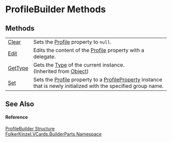 # ProfileBuilder Methods




## Methods
<table>
<tr>
<td><a href="7bf3631c-39b2-58c2-5150-c9b00b7f1b7d.md">Clear</a></td>
<td>Sets the <a href="26932693-ad3a-ed67-258f-98c13348548f.md">Profile</a> property to <code>null</code>.</td></tr>
<tr>
<td><a href="8e5583a1-e7cc-e119-1eee-448548cf0388.md">Edit</a></td>
<td>Edits the content of the <a href="26932693-ad3a-ed67-258f-98c13348548f.md">Profile</a> property with a delegate.</td></tr>
<tr>
<td><a href="https://learn.microsoft.com/dotnet/api/system.object.gettype" target="_blank" rel="noopener noreferrer">GetType</a></td>
<td>Gets the <a href="https://learn.microsoft.com/dotnet/api/system.type" target="_blank" rel="noopener noreferrer">Type</a> of the current instance.<br />(Inherited from <a href="https://learn.microsoft.com/dotnet/api/system.object" target="_blank" rel="noopener noreferrer">Object</a>)</td></tr>
<tr>
<td><a href="3eb4a534-9b43-a87f-d55b-6917659fdd64.md">Set</a></td>
<td>Sets the <a href="26932693-ad3a-ed67-258f-98c13348548f.md">Profile</a> property to a <a href="0bebd25e-613b-569b-2d4b-61935d0642e6.md">ProfileProperty</a> instance that is newly initialized with the specified group name.</td></tr>
</table>

## See Also


#### Reference
<a href="aed7cc39-3159-310f-7117-57a2e81b8b88.md">ProfileBuilder Structure</a>  
<a href="30716183-7f69-ceb8-b5fe-4d9f23e7fd2b.md">FolkerKinzel.VCards.BuilderParts Namespace</a>  
